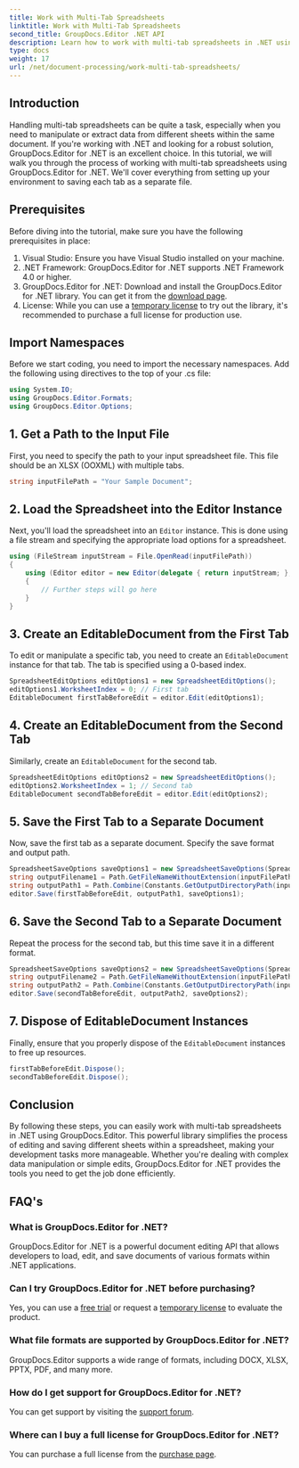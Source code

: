 ```yaml
---
title: Work with Multi-Tab Spreadsheets
linktitle: Work with Multi-Tab Spreadsheets
second_title: GroupDocs.Editor .NET API
description: Learn how to work with multi-tab spreadsheets in .NET using GroupDocs.Editor. Step-by-step guide, code examples, and best practices included.
type: docs
weight: 17
url: /net/document-processing/work-multi-tab-spreadsheets/
---
```

## Introduction
Handling multi-tab spreadsheets can be quite a task, especially when you need to manipulate or extract data from different sheets within the same document. If you're working with .NET and looking for a robust solution, GroupDocs.Editor for .NET is an excellent choice. In this tutorial, we will walk you through the process of working with multi-tab spreadsheets using GroupDocs.Editor for .NET. We'll cover everything from setting up your environment to saving each tab as a separate file.
## Prerequisites
Before diving into the tutorial, make sure you have the following prerequisites in place:
1. Visual Studio: Ensure you have Visual Studio installed on your machine.
2. .NET Framework: GroupDocs.Editor for .NET supports .NET Framework 4.0 or higher.
3. GroupDocs.Editor for .NET: Download and install the GroupDocs.Editor for .NET library. You can get it from the [download page](https://releases.groupdocs.com/editor/net/).
4. License: While you can use a [temporary license](https://purchase.groupdocs.com/temporary-license/) to try out the library, it's recommended to purchase a full license for production use.
## Import Namespaces
Before we start coding, you need to import the necessary namespaces. Add the following using directives to the top of your .cs file:
```csharp
using System.IO;
using GroupDocs.Editor.Formats;
using GroupDocs.Editor.Options;
```
## 1. Get a Path to the Input File
First, you need to specify the path to your input spreadsheet file. This file should be an XLSX (OOXML) with multiple tabs.
```csharp
string inputFilePath = "Your Sample Document";
```
## 2. Load the Spreadsheet into the Editor Instance
Next, you'll load the spreadsheet into an `Editor` instance. This is done using a file stream and specifying the appropriate load options for a spreadsheet.
```csharp
using (FileStream inputStream = File.OpenRead(inputFilePath))
{
    using (Editor editor = new Editor(delegate { return inputStream; }, delegate { return new SpreadsheetLoadOptions(); }))
    {
        // Further steps will go here
    }
}
```
## 3. Create an EditableDocument from the First Tab
To edit or manipulate a specific tab, you need to create an `EditableDocument` instance for that tab. The tab is specified using a 0-based index.
```csharp
SpreadsheetEditOptions editOptions1 = new SpreadsheetEditOptions();
editOptions1.WorksheetIndex = 0; // First tab
EditableDocument firstTabBeforeEdit = editor.Edit(editOptions1);
```
## 4. Create an EditableDocument from the Second Tab
Similarly, create an `EditableDocument` for the second tab.
```csharp
SpreadsheetEditOptions editOptions2 = new SpreadsheetEditOptions();
editOptions2.WorksheetIndex = 1; // Second tab
EditableDocument secondTabBeforeEdit = editor.Edit(editOptions2);
```
## 5. Save the First Tab to a Separate Document
Now, save the first tab as a separate document. Specify the save format and output path.
```csharp
SpreadsheetSaveOptions saveOptions1 = new SpreadsheetSaveOptions(SpreadsheetFormats.Xlsm);
string outputFilename1 = Path.GetFileNameWithoutExtension(inputFilePath) + "_tab1.xlsm";
string outputPath1 = Path.Combine(Constants.GetOutputDirectoryPath(inputFilePath), outputFilename1);
editor.Save(firstTabBeforeEdit, outputPath1, saveOptions1);
```
## 6. Save the Second Tab to a Separate Document
Repeat the process for the second tab, but this time save it in a different format.
```csharp
SpreadsheetSaveOptions saveOptions2 = new SpreadsheetSaveOptions(SpreadsheetFormats.Xlsb);
string outputFilename2 = Path.GetFileNameWithoutExtension(inputFilePath) + "_tab2.xlsb";
string outputPath2 = Path.Combine(Constants.GetOutputDirectoryPath(inputFilePath), outputFilename2);
editor.Save(secondTabBeforeEdit, outputPath2, saveOptions2);
```
## 7. Dispose of EditableDocument Instances
Finally, ensure that you properly dispose of the `EditableDocument` instances to free up resources.
```csharp
firstTabBeforeEdit.Dispose();
secondTabBeforeEdit.Dispose();
```

## Conclusion
By following these steps, you can easily work with multi-tab spreadsheets in .NET using GroupDocs.Editor. This powerful library simplifies the process of editing and saving different sheets within a spreadsheet, making your development tasks more manageable. Whether you're dealing with complex data manipulation or simple edits, GroupDocs.Editor for .NET provides the tools you need to get the job done efficiently.
## FAQ's
### What is GroupDocs.Editor for .NET?
GroupDocs.Editor for .NET is a powerful document editing API that allows developers to load, edit, and save documents of various formats within .NET applications.
### Can I try GroupDocs.Editor for .NET before purchasing?
Yes, you can use a [free trial](https://releases.groupdocs.com/) or request a [temporary license](https://purchase.groupdocs.com/temporary-license/) to evaluate the product.
### What file formats are supported by GroupDocs.Editor for .NET?
GroupDocs.Editor supports a wide range of formats, including DOCX, XLSX, PPTX, PDF, and many more.
### How do I get support for GroupDocs.Editor for .NET?
You can get support by visiting the [support forum](https://forum.groupdocs.com/c/editor/20).
### Where can I buy a full license for GroupDocs.Editor for .NET?
You can purchase a full license from the [purchase page](https://purchase.groupdocs.com/buy).
